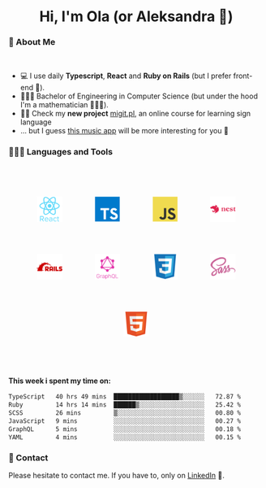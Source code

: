 <h1 align="center">Hi, I'm Ola (or Aleksandra 🧐)</h1>

### 💅 About Me

<br/>

- 💻 I use daily **Typescript**, **React** and **Ruby on Rails** (but I prefer front-end 🦄).
- 👩🏻‍🎓 Bachelor of Engineering in Computer Science (but under the hood I'm a mathematician 🦸🏻‍♀️).
- 🤟🏻 Check my **new project** [migit.pl](https://migit.pl/), an online course for learning sign language
- ... but I guess [this music app](https://navyplayer.netlify.app/) will be more interesting for you 🫠 

### 👩🏻‍💻 Languages and Tools

<br/>
<p align="center">

  <img src="https://github.com/devicons/devicon/blob/master/icons/react/react-original-wordmark.svg" alt="react" width='50' style="margin:30px">
  <img src="https://github.com/devicons/devicon/blob/master/icons/typescript/typescript-original.svg" alt="ts" width='50' style="margin:30px">
  <img src="https://github.com/devicons/devicon/blob/master/icons/javascript/javascript-original.svg" alt="js" width='50' style="margin:30px">
  <img src="https://github.com/devicons/devicon/blob/master/icons/nestjs/nestjs-plain-wordmark.svg" alt="nest" width='50' style="margin:30px">
  <img src="https://github.com/devicons/devicon/blob/master/icons/rails/rails-plain-wordmark.svg" alt="rails" width='50' style="margin:30px">
  <img src="https://github.com/devicons/devicon/blob/master/icons/graphql/graphql-plain-wordmark.svg" alt="graphql" width='50' style="margin:30px">
  <img src="https://github.com/devicons/devicon/blob/master/icons/css3/css3-original.svg" alt="css3" width='50' style="margin:30px">
  <img src="https://github.com/devicons/devicon/blob/master/icons/sass/sass-original.svg" alt="sass" width='50' style="margin:30px">
  <img src="https://github.com/devicons/devicon/blob/master/icons/html5/html5-original.svg" alt="html5" width='50' style="margin:30px">

</p>
<br/>

**This week i spent my time on:**

<!--START_SECTION:waka-->

```text
TypeScript   40 hrs 49 mins  ██████████████████▒░░░░░░   72.87 %
Ruby         14 hrs 14 mins  ██████▒░░░░░░░░░░░░░░░░░░   25.42 %
SCSS         26 mins         ▒░░░░░░░░░░░░░░░░░░░░░░░░   00.80 %
JavaScript   9 mins          ░░░░░░░░░░░░░░░░░░░░░░░░░   00.27 %
GraphQL      5 mins          ░░░░░░░░░░░░░░░░░░░░░░░░░   00.18 %
YAML         4 mins          ░░░░░░░░░░░░░░░░░░░░░░░░░   00.15 %
```

<!--END_SECTION:waka-->

### 📨 Contact

Please hesitate to contact me. If you have to, only on <a href="https://linkedin.com/in/aleksandra-kamińska">LinkedIn</a> 🙂.

